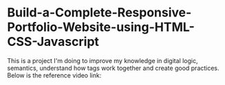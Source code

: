 # Build-a-Complete-Responsive-Portfolio-Website-using-HTML-CSS-Javascript
This is a project I'm doing to improve my knowledge in digital logic, semantics, understand how tags work together and create good practices. Below is the reference video link:
